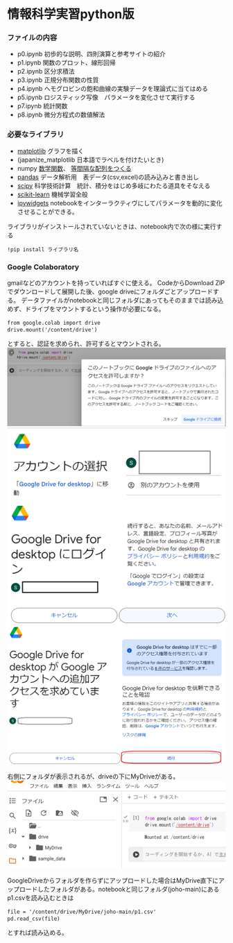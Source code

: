 # 情報科学実習python版



### ファイルの内容
* p0.ipynb 初歩的な説明、四則演算と参考サイトの紹介
* p1.ipynb 関数のプロット、線形回帰
* p2.ipynb 区分求積法
* p3.ipynb 正規分布関数の性質
* p4.ipynb ヘモグロビンの飽和曲線の実験データを理論式に当てはめる
* p5.ipynb ロジスティック写像　パラメータを変化させて実行する
* p7.ipynb 統計関数
* p8.ipynb 微分方程式の数値解法
  
### 必要なライブラリ
* [matplotlib](https://matplotlib.org/stable/tutorials/index.html) グラフを描く
* (japanize_matplotlib 日本語でラベルを付けたいとき)
* numpy [数学関数](https://numpy.org/doc/stable/reference/routines.math.html)、
  [等間隔な配列をつくる](https://numpy.org/doc/stable/user/how-to-partition.html)
* [pandas](https://pandas.pydata.org/docs/getting_started/) データ解析用　表データ(csv,excel)の読み込みと書き出し　
* [scipy](https://docs.scipy.org/doc/scipy/tutorial/index.html#user-guide) 科学技術計算　統計、積分をはじめ多岐にわたる道具をそなえる
* [scikit-learn](https://scikit-learn.org/stable/getting_started.html) 機械学習全般 
* [ipywidgets](https://ipywidgets.readthedocs.io/en/stable/how-to/index.html) notebookをインターラクティヴにしてパラメータを動的に変化させることができる。

ライブラリがインストールされていないときは、notebook内で次の様に実行する
```
!pip install ライブラリ名 
```

### Google Colaboratory
gmailなどのアカウントを持っていればすぐに使える。
CodeからDownload ZIPでダウンロードして展開した後、google driveにフォルダごとアップロードする。
データファイルがnotebookと同じフォルダにあってもそのままでは読み込めず、ドライブをマウントするという操作が必要になる。
```
from google.colab import drive
drive.mount('/content/drive')
```
とすると、認証を求められ、許可するとマウントされる。
![許可しますか？](figs/gdrive1.png)
![アカウントの選択](figs/gdrive2.png)
![ログインで次へ](figs/gdrive3.png)
![アクセスで続行](figs/gdrive4.png)


右側にフォルダが表示されるが、driveの下にMyDriveがある。
![ログインで次へ](figs/gdrive5.png)

GoogleDriveからフォルダを作らずにアップロードした場合はMyDrive直下にアップロードしたフォルダがある。notebookと同じフォルダ(joho-main)にあるp1.csvを読み込むときは
```
file = '/content/drive/MyDrive/joho-main/p1.csv'
pd.read_csv(file)
```
とすれば読み込める。


